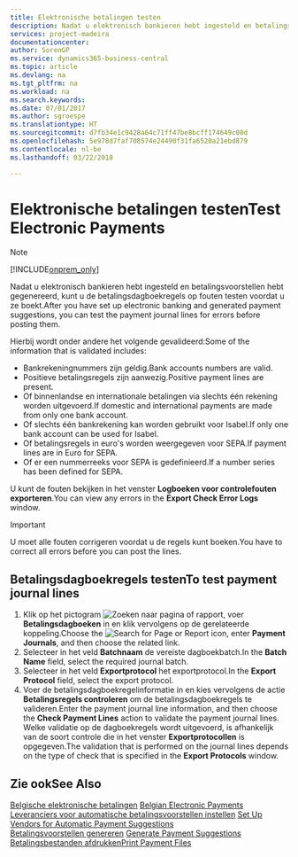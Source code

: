 ```yaml
---
title: Elektronische betalingen testen
description: Nadat u elektronisch bankieren hebt ingesteld en betalingsvoorstellen hebt gegenereerd, kunt u de betalingsdagboekregels op fouten testen voordat u ze boekt.
services: project-madeira
documentationcenter: 
author: SorenGP
ms.service: dynamics365-business-central
ms.topic: article
ms.devlang: na
ms.tgt_pltfrm: na
ms.workload: na
ms.search.keywords: 
ms.date: 07/01/2017
ms.author: sgroespe
ms.translationtype: HT
ms.sourcegitcommit: d7fb34e1c9428a64c71ff47be8bcff174649c00d
ms.openlocfilehash: 5e978d7faf708574e24490f31fa6520a21ebd879
ms.contentlocale: nl-be
ms.lasthandoff: 03/22/2018

---
```

# <a name="test-electronic-payments"></a><span data-ttu-id="bd009-103">Elektronische betalingen testen</span><span class="sxs-lookup"><span data-stu-id="bd009-103">Test Electronic Payments</span></span>
> [!Note]
> [!INCLUDE[onprem_only](../../includes/onprem_only_md.md)]

<span data-ttu-id="bd009-104">Nadat u elektronisch bankieren hebt ingesteld en betalingsvoorstellen hebt gegenereerd, kunt u de betalingsdagboekregels op fouten testen voordat u ze boekt.</span><span class="sxs-lookup"><span data-stu-id="bd009-104">After you have set up electronic banking and generated payment suggestions, you can test the payment journal lines for errors before posting them.</span></span>  

<span data-ttu-id="bd009-105">Hierbij wordt onder andere het volgende gevalideerd:</span><span class="sxs-lookup"><span data-stu-id="bd009-105">Some of the information that is validated includes:</span></span>  

- <span data-ttu-id="bd009-106">Bankrekeningnummers zijn geldig.</span><span class="sxs-lookup"><span data-stu-id="bd009-106">Bank accounts numbers are valid.</span></span>  
- <span data-ttu-id="bd009-107">Positieve betalingsregels zijn aanwezig.</span><span class="sxs-lookup"><span data-stu-id="bd009-107">Positive payment lines are present.</span></span>  
- <span data-ttu-id="bd009-108">Of binnenlandse en internationale betalingen via slechts één rekening worden uitgevoerd.</span><span class="sxs-lookup"><span data-stu-id="bd009-108">If domestic and international payments are made from only one bank account.</span></span>  
- <span data-ttu-id="bd009-109">Of slechts één bankrekening kan worden gebruikt voor Isabel.</span><span class="sxs-lookup"><span data-stu-id="bd009-109">If only one bank account can be used for Isabel.</span></span>  
- <span data-ttu-id="bd009-110">Of betalingsregels in euro's worden weergegeven voor SEPA.</span><span class="sxs-lookup"><span data-stu-id="bd009-110">If payment lines are in Euro for SEPA.</span></span>  
- <span data-ttu-id="bd009-111">Of er een nummerreeks voor SEPA is gedefinieerd.</span><span class="sxs-lookup"><span data-stu-id="bd009-111">If a number series has been defined for SEPA.</span></span>  

<span data-ttu-id="bd009-112">U kunt de fouten bekijken in het venster **Logboeken voor controlefouten exporteren**.</span><span class="sxs-lookup"><span data-stu-id="bd009-112">You can view any errors in the **Export Check Error Logs** window.</span></span>  

> [!IMPORTANT]  
>  <span data-ttu-id="bd009-113">U moet alle fouten corrigeren voordat u de regels kunt boeken.</span><span class="sxs-lookup"><span data-stu-id="bd009-113">You have to correct all errors before you can post the lines.</span></span>  

## <a name="to-test-payment-journal-lines"></a><span data-ttu-id="bd009-114">Betalingsdagboekregels testen</span><span class="sxs-lookup"><span data-stu-id="bd009-114">To test payment journal lines</span></span>  

1.  <span data-ttu-id="bd009-115">Klik op het pictogram ![Zoeken naar pagina of rapport](../../media/ui-search/search_small.png "pictogram Zoeken naar pagina of rapport"), voer **Betalingsdagboeken** in en klik vervolgens op de gerelateerde koppeling.</span><span class="sxs-lookup"><span data-stu-id="bd009-115">Choose the ![Search for Page or Report](../../media/ui-search/search_small.png "Search for Page or Report icon") icon, enter **Payment Journals**, and then choose the related link.</span></span>  
2.  <span data-ttu-id="bd009-116">Selecteer in het veld **Batchnaam** de vereiste dagboekbatch.</span><span class="sxs-lookup"><span data-stu-id="bd009-116">In the **Batch Name** field, select the required journal batch.</span></span>  
3.  <span data-ttu-id="bd009-117">Selecteer in het veld **Exportprotocol** het exportprotocol.</span><span class="sxs-lookup"><span data-stu-id="bd009-117">In the **Export Protocol** field, select the export protocol.</span></span>  
4.  <span data-ttu-id="bd009-118">Voer de betalingsdagboekregelinformatie in en kies vervolgens de actie **Betalingsregels controleren** om de betalingsdagboekregels te valideren.</span><span class="sxs-lookup"><span data-stu-id="bd009-118">Enter the payment journal line information, and then choose the **Check Payment Lines** action to validate the payment journal lines.</span></span> <span data-ttu-id="bd009-119">Welke validatie op de dagboekregels wordt uitgevoerd, is afhankelijk van de soort controle die in het venster **Exportprotocollen** is opgegeven.</span><span class="sxs-lookup"><span data-stu-id="bd009-119">The validation that is performed on the journal lines depends on the type of check that is specified in the **Export Protocols** window.</span></span>  

## <a name="see-also"></a><span data-ttu-id="bd009-120">Zie ook</span><span class="sxs-lookup"><span data-stu-id="bd009-120">See Also</span></span>  
 <span data-ttu-id="bd009-121">[Belgische elektronische betalingen](belgian-electronic-payments.md) </span><span class="sxs-lookup"><span data-stu-id="bd009-121">[Belgian Electronic Payments](belgian-electronic-payments.md) </span></span>  
 <span data-ttu-id="bd009-122">[Leveranciers voor automatische betalingsvoorstellen instellen](how-to-set-up-vendors-for-automatic-payment-suggestions.md) </span><span class="sxs-lookup"><span data-stu-id="bd009-122">[Set Up Vendors for Automatic Payment Suggestions](how-to-set-up-vendors-for-automatic-payment-suggestions.md) </span></span>  
 <span data-ttu-id="bd009-123">[Betalingsvoorstellen genereren](how-to-generate-payment-suggestions.md) </span><span class="sxs-lookup"><span data-stu-id="bd009-123">[Generate Payment Suggestions](how-to-generate-payment-suggestions.md) </span></span>  
 [<span data-ttu-id="bd009-124">Betalingsbestanden afdrukken</span><span class="sxs-lookup"><span data-stu-id="bd009-124">Print Payment Files</span></span>](how-to-print-payment-files.md)

